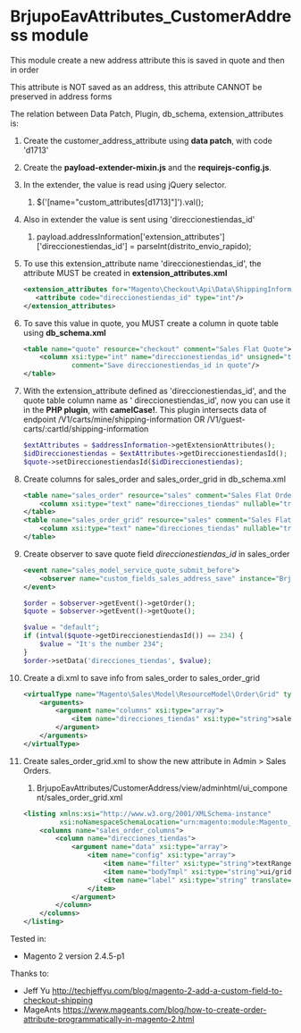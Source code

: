 # BrjupoEavAttributes_CustomerAddress module

This module create a new address attribute this is saved in quote and then in order

This attribute is NOT saved as an address, this attribute CANNOT be preserved in address forms

The relation between Data Patch, Plugin, db_schema, extension_attributes is:

1. Create the customer_address_attribute using **data patch**, with code 'd1713'
2. Create the **payload-extender-mixin.js** and the **requirejs-config.js**.
3. In the extender, the value is read using jQuery selector.
    1. $('[name="custom_attributes[d1713]"]').val();
4. Also in extender the value is sent using 'direccionestiendas_id'
    1. payload.addressInformation['extension_attributes']['direccionestiendas_id'] = parseInt(distrito_envio_rapido);
5. To use this extension_attribute name 'direccionestiendas_id', the attribute MUST be created in
   **extension_attributes.xml**
   ```xml
   <extension_attributes for="Magento\Checkout\Api\Data\ShippingInformationInterface">
      <attribute code="direccionestiendas_id" type="int"/>
   </extension_attributes>
   ```
6. To save this value in quote, you MUST create a column in quote table using **db_schema.xml**
    ```xml
    <table name="quote" resource="checkout" comment="Sales Flat Quote">
        <column xsi:type="int" name="direccionestiendas_id" unsigned="true" nullable="true"
                comment="Save direccionestiendas_id in quote"/>
    </table>
    ```

7. With the extension_attribute defined as 'direccionestiendas_id', and the quote table column name as '
   direccionestiendas_id', now you can use it in the **PHP plugin**, with **camelCase!**. This plugin intersects data of
   endpoint /V1/carts/mine/shipping-information OR /V1/guest-carts/:cartId/shipping-information
    ```php
    $extAttributes = $addressInformation->getExtensionAttributes();
    $idDireccionestiendas = $extAttributes->getDireccionestiendasId();
    $quote->setDireccionestiendasId($idDireccionestiendas);
    ```

8. Create columns for sales_order and sales_order_grid in db_schema.xml
    ```xml
    <table name="sales_order" resource="sales" comment="Sales Flat Order">
        <column xsi:type="text" name="direcciones_tiendas" nullable="true" comment="Save direccionestiendas as sent to Savar in order"/>
    </table>
    <table name="sales_order_grid" resource="sales" comment="Sales Flat Order Grid">
        <column xsi:type="text" name="direcciones_tiendas" nullable="true" comment="Save direccionestiendas as sent to Savar in order grid"/>
    </table>
    ```

9. Create observer to save quote field *direccionestiendas_id* in sales_order
    ```xml
    <event name="sales_model_service_quote_submit_before">
        <observer name="custom_fields_sales_address_save" instance="BrjupoEavAttributes\CustomerAddress\Observer\SaveCustomFieldsInOrder" />
    </event>
    ```
    ```php
    $order = $observer->getEvent()->getOrder();
    $quote = $observer->getEvent()->getQuote();
    
    $value = "default";
    if (intval($quote->getDireccionestiendasId()) == 234) {
        $value = "It's the number 234";
    }
    $order->setData('direcciones_tiendas', $value);
    ```

10. Create a di.xml to save info from sales_order to sales_order_grid
    ```xml
    <virtualType name="Magento\Sales\Model\ResourceModel\Order\Grid" type="Magento\Sales\Model\ResourceModel\Grid">
        <arguments>
            <argument name="columns" xsi:type="array">
                <item name="direcciones_tiendas" xsi:type="string">sales_order.direcciones_tiendas</item>
            </argument>
        </arguments>
    </virtualType>
    ```


11. Create sales_order_grid.xml to show the new attribute in Admin > Sales Orders. 
    1. BrjupoEavAttributes/CustomerAddress/view/adminhtml/ui_component/sales_order_grid.xml

    ```xml
    <listing xmlns:xsi="http://www.w3.org/2001/XMLSchema-instance"
             xsi:noNamespaceSchemaLocation="urn:magento:module:Magento_Ui:etc/ui_configuration.xsd">
        <columns name="sales_order_columns">
            <column name="direcciones_tiendas">
                <argument name="data" xsi:type="array">
                    <item name="config" xsi:type="array">
                        <item name="filter" xsi:type="string">textRange</item>
                        <item name="bodyTmpl" xsi:type="string">ui/grid/cells/html</item>
                        <item name="label" xsi:type="string" translate="true">Dirección Tienda a Savar</item>
                    </item>
                </argument>
            </column>
        </columns>
    </listing>
    ```




Tested in:

- Magento 2 version 2.4.5-p1

Thanks to:

- Jeff Yu http://techjeffyu.com/blog/magento-2-add-a-custom-field-to-checkout-shipping
- MageAnts https://www.mageants.com/blog/how-to-create-order-attribute-programmatically-in-magento-2.html
